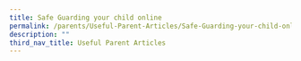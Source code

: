 ```yaml
---
title: Safe Guarding your child online
permalink: /parents/Useful-Parent-Articles/Safe-Guarding-your-child-online/
description: ""
third_nav_title: Useful Parent Articles
---
```

